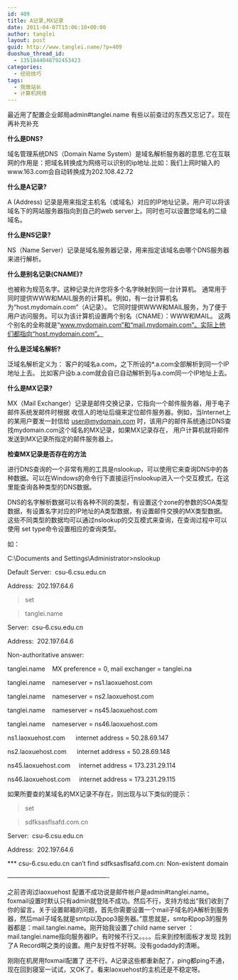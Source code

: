 ```yaml
---
id: 409
title: A记录,MX记录
date: 2011-04-07T15:06:10+00:00
author: tanglei
layout: post
guid: http://www.tanglei.name/?p=409
duoshuo_thread_id:
  - 1351844048792453423
categories:
  - 经验技巧
tags:
  - 我做站长
  - 计算机网络
---
```

最近用了配置企业邮局admin#tanglei.name 有些以前查过的东西又忘记了。现在再补充补充

**什么是DNS?**
  
域名管理系统DNS（Domain Name System）是域名解析服务器的意思.它在互联网的作用是：把域名转换成为网络可以识别的ip地址.比如：我们上网时输入的www.163.com会自动转换成为202.108.42.72

**什么是A记录?**
  
A (Address) 记录是用来指定主机名（或域名）对应的IP地址记录。用户可以将该域名下的网站服务器指向到自己的web server上。同时也可以设置您域名的二级域名。

**什么是NS记录?**
  
NS（Name Server）记录是域名服务器记录，用来指定该域名由哪个DNS服务器来进行解析。

**什么是别名记录(CNAME)?**
  
也被称为规范名字。这种记录允许您将多个名字映射到同一台计算机。 通常用于同时提供WWW和MAIL服务的计算机。例如，有一台计算机名为“host.mydomain.com”（A记录）。 它同时提供WWW和MAIL服务，为了便于用户访问服务。可以为该计算机设置两个别名（CNAME）：WWW和MAIL。 这两个别名的全称就是“www.mydomain.com”和“mail.mydomain.com”。实际上他们都指向“host.mydomain.com”。

**什么是泛域名解析?**
  
泛域名解析定义为： 客户的域名a.com，之下所设的*.a.com全部解析到同一个IP地址上去。 比如客户设b.a.com就会自已自动解析到与a.com同一个IP地址上去。

**什么是MX记录?**
  
MX（Mail Exchanger）记录是邮件交换记录，它指向一个邮件服务器，用于电子邮件系统发邮件时根据 收信人的地址后缀来定位邮件服务器。例如，当Internet上的某用户要发一封信给 user@mydomain.com 时，该用户的邮件系统通过DNS查找mydomain.com这个域名的MX记录，如果MX记录存在， 用户计算机就将邮件发送到MX记录所指定的邮件服务器上。

**检查****MX****记录是否存在的方法**
  
进行DNS查询的一个非常有用的工具是nslookup，可以使用它来查询DNS中的各种数据。可以在Windows的命令行下直接运行nslookup进入一个交互模式，在这里能查询各种类型的DNS数据。
  
DNS的名字解析数据可以有各种不同的类型，有设置这个zone的参数的SOA类型数据，有设置名字对应的IP地址的A类型数据，有设置邮件交换的MX类型数据。这些不同类型的数据均可以通过nslookup的交互模式来查询，在查询过程中可以使用 set type命令设置相应的查询类型。
  
如：
  
C:\Documents and Settings\Administrator>nslookup

Default Server:  csu-6.csu.edu.cn

Address:  202.197.64.6

> set

> tanglei.name

Server:  csu-6.csu.edu.cn

Address:  202.197.64.6

Non-authoritative answer:

tanglei.name    MX preference = 0, mail exchanger = tanglei.na

tanglei.name    nameserver = ns1.laoxuehost.com

tanglei.name    nameserver = ns2.laoxuehost.com

tanglei.name    nameserver = ns45.laoxuehost.com

tanglei.name    nameserver = ns46.laoxuehost.com

ns1.laoxuehost.com      internet address = 50.28.69.147

ns2.laoxuehost.com      internet address = 50.28.69.148

ns45.laoxuehost.com     internet address = 173.231.29.114

ns46.laoxuehost.com     internet address = 173.231.29.115

如果所要查的某域名的MX记录不存在，则出现与以下类似的提示：
  
> set

> sdfksasflsafd.com.cn

Server:  csu-6.csu.edu.cn

Address:  202.197.64.6

\*** csu-6.csu.edu.cn can&#8217;t find sdfksasflsafd.com.cn: Non-existent domain
  
&#8212;&#8212;&#8212;&#8212;&#8212;&#8212;&#8212;&#8212;&#8212;&#8212;&#8212;&#8212;&#8212;&#8212;&#8212;&#8212;-

之前咨询过laoxuehost 配置不成功说是邮件帐户是admin#tanglei.name。foxmail设置时默认只有admin就登陆不成功。然后不行，支持方给出“我们收到了你的留言。关于设置邮箱的问题，首先你需要设置一个mail子域名的A解析到服务器，然后mail子域名就是smtp以及pop3服务器。”意思就是，smtp和pop3的服务器都是：mail.tanglei.name。刚开始我设置了child name server ：mail.tanglei.name指向服务器IP。有时候不行又。。。。后来到控制面板才发现 找到了A Record啊之类的设置。用户友好性不好啊。没有godaddy的清晰。

刚刚在机房用foxmail配置了 还不行。A记录这些都重新配了，ping都ping不通，现在回到寝室一试试，又OK了。看来laoxuehost的主机还是不稳定呀。
